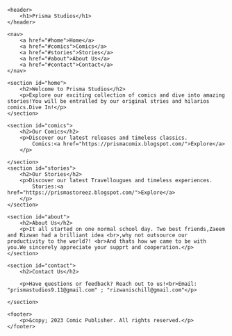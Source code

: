 <html>
<html lang="en">
<head>
    <meta charset="UTF-8">
    <meta name="viewport" content="width=device-width, initial-scale=1.0">
    <link rel="stylesheet" href="style.css">
</head>
<body>

    <header>
        <h1>Prisma Studios</h1>
    </header>

    <nav>
        <a href="#home">Home</a>
        <a href="#comics">Comics</a>
        <a href="#stories">Stories</a>
        <a href="#about">About Us</a>
        <a href="#contact">Contact</a>
    </nav>

    <section id="home">
        <h2>Welcome to Prisma Studios</h2>
        <p>Explore our exciting collection of comics and dive into amazing stories!You will be entralled by our original stries and hilarios comics.Dive In!</p>
    </section>

    <section id="comics">
        <h2>Our Comics</h2>
        <p>Discover our latest releases and timeless classics.
            Comics:<a href="https://prismacomix.blogspot.com/">Explore</a>
        </p>
        
    </section>
    <section id="stories">
        <h2>Our Stories</h2>
        <p>Discover our latest Travellougues and timeless experiences.
            Stories:<a href="https://prismastoreez.blogspot.com/">Explore</a>
        </p>
    </section>

    <section id="about">
        <h2>About Us</h2>
        <p>It all started on one normal school day. Two best friends,Zaeem and Rizwan had a brilliant idea <br>,why not outsource our productivity to the world?! <br>And thats how we came to be with you.We sincerely appreciate your supprt and cooperation.</p>
    </section>

    <section id="contact">
        <h2>Contact Us</h2>
        
        <p>Have questions or feedback? Reach out to us!<br>Email: "prismastudios9.11@gmail.com" ; "rizwanischill@gmail.com"</p>
        
    </section>

    <footer>
        <p>&copy; 2023 Comic Publisher. All rights reserved.</p>
    </footer>

</body>
</html>

